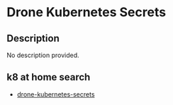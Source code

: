 # Drone Kubernetes Secrets

## Description

No description provided.

## k8 at home search

- [drone-kubernetes-secrets](https://nanne.dev/k8s-at-home-search/#/drone-kubernetes-secrets)

